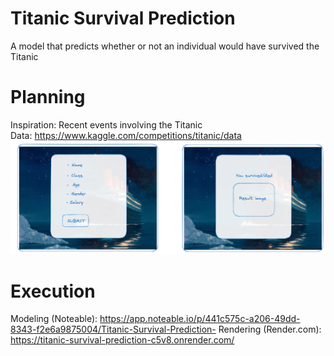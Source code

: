 # Titanic Survival Prediction
A model that predicts whether or not an individual would have survived the Titanic

# Planning
Inspiration: Recent events involving the Titanic       
Data: https://www.kaggle.com/competitions/titanic/data
![Planning](planning.png)

# Execution
Modeling (Noteable): https://app.noteable.io/p/441c575c-a206-49dd-8343-f2e6a9875004/Titanic-Survival-Prediction-
Rendering (Render.com): https://titanic-survival-prediction-c5v8.onrender.com/

